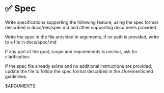 # ✅ Spec 

Write specifications supporting the following feature, using the spec format described in docs/dev/spec.md and other supporting documents provided.

Write the spec in the file provided in arguments, if no path is provided, write to a file in docs/spec/<topic>.md

If any part of the goal, scope and requirements is unclear, ask for clarification.

If the spec file already exists and no additional instructions are provided, update the file to follow the spec format described in the aforementioned guidelines.

$ARGUMENTS
